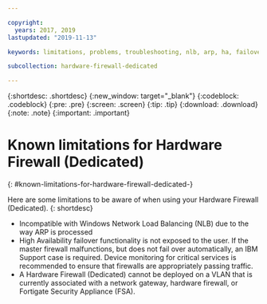 ```yaml
---

copyright:
  years: 2017, 2019
lastupdated: "2019-11-13"

keywords: limitations, problems, troubleshooting, nlb, arp, ha, failover, vlan, gateway

subcollection: hardware-firewall-dedicated

---
```


{:shortdesc: .shortdesc}
{:new_window: target="_blank"}
{:codeblock: .codeblock}
{:pre: .pre}
{:screen: .screen}
{:tip: .tip}
{:download: .download}
{:note: .note}
{:important: .important}

# Known limitations for Hardware Firewall (Dedicated)
{: #known-limitations-for-hardware-firewall-dedicated-}

Here are some limitations to be aware of when using your Hardware Firewall (Dedicated).
{: shortdesc}

* Incompatible with Windows Network Load Balancing (NLB) due to the way ARP is processed
* High Availability failover functionality is not exposed to the user. If the master firewall malfunctions, but does not fail over automatically, an IBM Support case is required. Device monitoring for critical services is recommended to ensure that firewalls are appropriately passing traffic.
* A Hardware Firewall (Dedicated) cannot be deployed on a VLAN that is currently associated with a network gateway, hardware firewall, or Fortigate Security Appliance (FSA).
